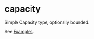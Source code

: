 # capacity

Simple Capacity type, optionally bounded.

See [Examples].

[Examples]: https://github.com/yaws-rs/ytypes/tree/main/capacity/examples